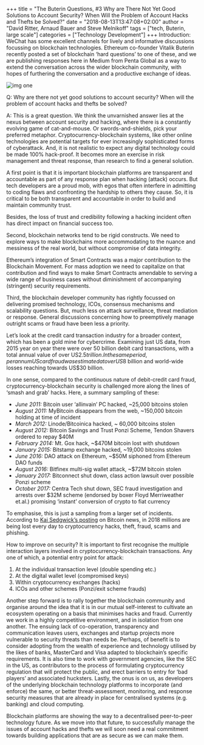 +++
title = "The Buterin Questions, #3 Why are There Not Yet Good Solutions to Account Security? When Will the Problem of Account Hacks and Thefts be Solved?"
date = "2018-08-13T13:47:08+02:00"
author = "David Ritter, Arnaud Bauer and Steve Melnikoff"
tags = ["tech, Buterin, large scale"]
categories = ["Technology Development"]
+++
Introduction: WeChat has some excellent channels for lively and informative discussions focussing on blockchain technologies. Ethereum co-founder Vitalik Buterin recently posted a set of blockchain ‘hard questions’ to one of these, and we are publishing responses here in Medium from Penta Global as a way to extend the conversation across the wider blockchain community, with hopes of furthering the conversation and a productive exchange of ideas.

<img src=/img/blog/lock.png alt="img one">


Q: Why are there not yet good solutions to account security? When will the problem of account hacks and thefts be solved?

A: This is a great question. We think the unvarnished answer lies at the nexus between account security and hacking, where there is a constantly evolving game of cat-and-mouse. Or swords-and-shields, pick your preferred metaphor. Cryptocurrency-blockchain systems, like other online technologies are potential targets for ever increasingly sophisticated forms of cyberattack. And, it is not realistic to expect any digital technology could be made 100% hack-proof. It becomes more an exercise in risk management and threat response, than research to find a general solution.

A first point is that it is important blockchain platforms are transparent and accountable as part of any response plan when hacking (attack) occurs. But tech developers are a proud mob, with egos that often interfere in admitting to coding flaws and confronting the hardship to others they cause. So, it is critical to be both transparent and accountable in order to build and maintain community trust. 

Besides, the loss of trust and credibility following a hacking incident often has direct impact on financial success too.

Second, blockchain networks tend to be rigid constructs. We need to explore ways to make blockchains more accommodating to the nuance and messiness of the real world, but without compromise of data integrity. 

Ethereum’s integration of Smart Contracts was a major contribution to the Blockchain Movement. For mass adoption we need to capitalize on that contribution and find ways to make Smart Contracts amendable to serving a wide range of business cases without diminishment of accompanying (stringent) security requirements.

Third, the blockchain developer community has rightly focussed on delivering promised technology, ICOs, consensus mechanisms and scalability questions. But, much less on attack surveillance, threat mediation or response. General discussions concerning how to preemptively manage outright scams or fraud have been less a priority.

Let’s look at the credit card transaction industry for a broader context, which has been a gold mine for cybercrime. Examining just US data, from 2015 year on year there were over 50 billion debit card transactions, with a total annual value of over US$2.5 trillion. In the same period, per annum US card fraud was estimated at over US$8 billion and world-wide losses reaching towards US$30 billion. 

In one sense, compared to the continuous nature of debit-credit card fraud, cryptocurrency-blockchain security is challenged more along the lines of ‘smash and grab’ hacks. Here, a summary sampling of these:

* _June 2011:_  Bitcoin user ‘allinvain’ PC hacked, ~25,000 bitcoins stolen  
* _August 2011:_  MyBitcoin disappears from the web, ~150,000 bitcoin holding at time of incident 
* _March 2012:_  Linode/Bitcoinica hacked, ~ 60,000 bitcoins stolen
* _August 2012:_  Bitcoin Savings and Trust Ponzi Scheme, Tendon Shavers ordered to repay $40M
* _February 2014:_  Mt. Gox hack, ~$470M bitcoin lost with shutdown
* _January 2015:_  Bitstamp exchange hacked, ~19,000 bitcoins stolen
* _June 2016:_  DAO attack on Ethereum, ~$50M siphoned from Ethereum DAO funds
* _August 2016:_  Bitfinex multi-sig wallet attack, ~$72M bitcoin stolen
* _January 2017:_  Bitconnect shut down, class action lawsuit over possible Ponzi scheme
* _October 2017:_  Centra Tech shut down, SEC fraud investigation and arrests over $32M scheme (endorsed by boxer Floyd Merriweather et.al.) promising ‘instant’ conversion of crypto to fiat currency

To emphasise, this is just a sampling from a larger set of incidents. According to [Kai Sedgwick’s posting]( https://news.bitcoin.com/9-million-day-lost-cryptocurrency-scams/) on Bitcoin news, in 2018 millions are being lost every day to cryptocurrency hacks, theft, fraud, scams and phishing.

How to improve on security? It is important to first recognise the multiple interaction layers involved in cryptocurrency-blockchain transactions. Any one of which, a potential entry point for attack:  
1. At the individual transaction level (double spending etc.)  
2. At the digital wallet level (compromised keys)  
3. Within cryptocurrency exchanges (hacks)  
4. ICOs and other schemes (Ponzi/exit scheme frauds)  

Another step forward is to rally together the blockchain community and organise around the idea that it is in our mutual self-interest to cultivate an ecosystem operating on a basis that minimises hacks and fraud. Currently we work in a highly competitive environment, and in isolation from one another. The ensuing lack of co-operation, transparency and communication leaves users, exchanges and startup projects more vulnerable to security threats than needs be. Perhaps, of benefit is to consider adopting from the wealth of experience and technology utilised by the likes of banks, MasterCard and Visa adapted to blockchain’s specific requirements. It is also time to work with government agencies, like the SEC in the US, as contributors to the process of formulating cryptocurrency regulation that will protect the public, and erect barriers to entry for ‘bad players’ and associated hucksters. Lastly, the onus is on us, as developers of the underlying blockchain technology platforms to incorporate (and enforce) the same, or better threat-assessment, monitoring, and response security measures that are already in place for centralised systems (e.g. banking) and cloud computing. 

Blockchain platforms are showing the way to a decentralised peer-to-peer technology future. As we move into that future, to successfully manage the issues of account hacks and thefts we will soon need a real commitment towards building applications that are as secure as we can make them.

